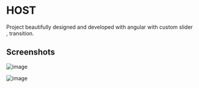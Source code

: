 # HOST

Project beautifully designed and developed with angular with custom slider , transition.

## Screenshots

![image](https://github.com/pranav-hsg/Vishwatma/assets/65011770/ea518a78-6c56-470b-a9d7-5185aebc95f8)

![image](https://github.com/pranav-hsg/Vishwatma/assets/65011770/7d82e3d6-5bd1-4f98-8fc8-3411b36588df)


